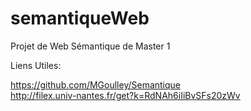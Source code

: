 # semantiqueWeb
Projet de Web Sémantique de Master 1

Liens Utiles:

  https://github.com/MGoulley/Semantique     
  http://filex.univ-nantes.fr/get?k=RdNAh6iIiBvSFs20zWv
  

